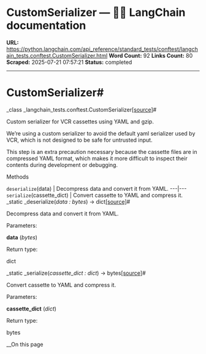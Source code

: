 # CustomSerializer — 🦜🔗 LangChain  documentation

**URL:** https://python.langchain.com/api_reference/standard_tests/conftest/langchain_tests.conftest.CustomSerializer.html
**Word Count:** 92
**Links Count:** 80
**Scraped:** 2025-07-21 07:57:21
**Status:** completed

---

# CustomSerializer\#

_class _langchain\_tests.conftest.CustomSerializer[\[source\]](https://python.langchain.com/api_reference/_modules/langchain_tests/conftest.html#CustomSerializer)\#     

Custom serializer for VCR cassettes using YAML and gzip.

We’re using a custom serializer to avoid the default yaml serializer used by VCR, which is not designed to be safe for untrusted input.

This step is an extra precaution necessary because the cassette files are in compressed YAML format, which makes it more difficult to inspect their contents during development or debugging.

Methods

`deserialize`\(data\) | Decompress data and convert it from YAML.   ---|---   `serialize`\(cassette\_dict\) | Convert cassette to YAML and compress it.      _static _deserialize\(_data : bytes_\) → dict[\[source\]](https://python.langchain.com/api_reference/_modules/langchain_tests/conftest.html#CustomSerializer.deserialize)\#     

Decompress data and convert it from YAML.

Parameters:     

**data** \(_bytes_\)

Return type:     

dict

_static _serialize\(_cassette\_dict : dict_\) → bytes[\[source\]](https://python.langchain.com/api_reference/_modules/langchain_tests/conftest.html#CustomSerializer.serialize)\#     

Convert cassette to YAML and compress it.

Parameters:     

**cassette\_dict** \(_dict_\)

Return type:     

bytes

__On this page